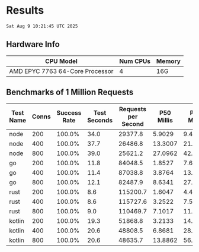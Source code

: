 # Results
`Sat Aug 9 10:21:45 UTC 2025`
## Hardware Info
| CPU Model | Num CPUs | Memory |
| --------- | -------- | ------ |
| AMD EPYC 7763 64-Core Processor | 4 | 16G |

## Benchmarks of 1 Million Requests
| Test Name | Conns | Success Rate | Test Seconds | Requests per Second | P50 Millis | P99 Millis | P99.9 Millis | API Memory MB | API CPU Time | API Threads |
| --------- | ----- | ------------ | ------------ | ------------------- | ---------- | ---------- | ------------ | ------------- | ------------ | ----------- |
| node | 200 | 100.0% | 34.0 | 29377.8 | 5.9029 | 9.4715 | 12.1019 | 112.1 | 00:00:34 | 7 |
| node | 400 | 100.0% | 37.7 | 26486.8 | 13.3007 | 21.3046 | 25.6766 | 145.2 | 00:00:38 | 7 |
| node | 800 | 100.0% | 39.0 | 25621.2 | 27.0962 | 42.5673 | 47.6924 | 153.2 | 00:00:39 | 7 |
| go | 200 | 100.0% | 11.8 | 84048.5 | 1.8527 | 7.6189 | 11.2280 | 17.8 | 00:00:27 | 11 |
| go | 400 | 100.0% | 11.4 | 87038.8 | 3.8764 | 13.7921 | 19.1761 | 24.4 | 00:00:27 | 10 |
| go | 800 | 100.0% | 12.1 | 82487.9 | 8.6341 | 27.8891 | 42.0102 | 37.2 | 00:00:28 | 11 |
| rust | 200 | 100.0% | 8.6 | 115200.7 | 1.6047 | 4.4977 | 6.2389 | 8.1 | 00:00:17 | 5 |
| rust | 400 | 100.0% | 8.6 | 115727.6 | 3.2522 | 7.5384 | 9.8649 | 12.9 | 00:00:17 | 5 |
| rust | 800 | 100.0% | 9.0 | 110469.7 | 7.1017 | 11.4480 | 18.5150 | 22.5 | 00:00:17 | 5 |
| kotlin | 200 | 100.0% | 19.3 | 51868.8 | 3.2133 | 14.1546 | 33.8955 | 336.1 | 00:00:59 | 149 |
| kotlin | 400 | 100.0% | 20.6 | 48808.5 | 6.8681 | 28.4475 | 71.5490 | 412.0 | 00:01:03 | 155 |
| kotlin | 800 | 100.0% | 20.6 | 48635.7 | 13.8862 | 56.2007 | 153.0165 | 484.6 | 00:01:01 | 155 |
